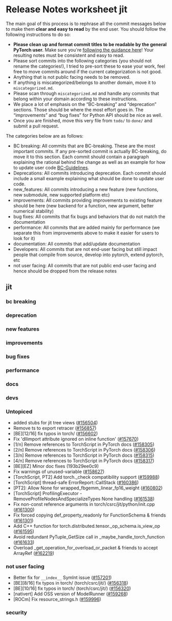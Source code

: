 
# Release Notes worksheet jit

The main goal of this process is to rephrase all the commit messages below to make them **clear and easy to read** by the end user. You should follow the following instructions to do so:

* **Please clean up and format commit titles to be readable by the general PyTorch user.** Make sure you're [following the guidance here](https://docs.google.com/document/d/14OmgGBr1w6gl1VO47GGGdwrIaUNr92DFhQbY_NEk8mQ/edit)! Your resulting notes must be consistent and easy to read.
* Please sort commits into the following categories (you should not rename the categories!), I tried to pre-sort these to ease your work, feel free to move commits around if the current categorization is not good.
* Anything that is not public facing needs to be removed.
* If anything is miscategorized/belongs to another domain, move it to `miscategorized.md`.
* Please scan through `miscategorized.md` and handle any commits that belong within your domain according to these instructions.
* We place a lot of emphasis on the “BC-breaking” and “deprecation” sections. Those should be where the most effort goes in. The “improvements” and “bug fixes” for Python API should be nice as well.
* Once you are finished, move this very file from `todo/` to `done/` and submit a pull request.

The categories below are as follows:

* BC breaking: All commits that are BC-breaking. These are the most important commits. If any pre-sorted commit is actually BC-breaking, do move it to this section. Each commit should contain a paragraph explaining the rational behind the change as well as an example for how to update user code [BC-Guidelines](https://docs.google.com/document/d/14OmgGBr1w6gl1VO47GGGdwrIaUNr92DFhQbY_NEk8mQ/edit#heading=h.a9htwgvvec1m).
* Deprecations: All commits introducing deprecation. Each commit should include a small example explaining what should be done to update user code.
* new_features: All commits introducing a new feature (new functions, new submodule, new supported platform etc)
* improvements: All commits providing improvements to existing feature should be here (new backend for a function, new argument, better numerical stability)
* bug fixes: All commits that fix bugs and behaviors that do not match the documentation
* performance: All commits that are added mainly for performance (we separate this from improvements above to make it easier for users to look for it)
* documentation: All commits that add/update documentation
* Developers: All commits that are not end-user facing but still impact people that compile from source, develop into pytorch, extend pytorch, etc
* not user facing: All commits that are not public end-user facing and hence should be dropped from the release notes

## jit
### bc breaking
### deprecation
### new features
### improvements
### bug fixes
### performance
### docs
### devs
### Untopiced
- added stubs for jit tree views ([#156504](https://github.com/pytorch/pytorch/pull/156504))
- Remove ts to export retracer ([#156857](https://github.com/pytorch/pytorch/pull/156857))
- [BE][12/16] fix typos in torch/ ([#156602](https://github.com/pytorch/pytorch/pull/156602))
- Fix 'dllimport attribute ignored on inline function' ([#157670](https://github.com/pytorch/pytorch/pull/157670))
- [1/n] Remove references to TorchScript in PyTorch docs ([#158305](https://github.com/pytorch/pytorch/pull/158305))
- [2/n] Remove references to TorchScript in PyTorch docs ([#158306](https://github.com/pytorch/pytorch/pull/158306))
- [3/n] Remove references to TorchScript in PyTorch docs ([#158315](https://github.com/pytorch/pytorch/pull/158315))
- [4/n] Remove references to TorchScript in PyTorch docs ([#158317](https://github.com/pytorch/pytorch/pull/158317))
- [BE][EZ] Minor doc fixes (193b29ee0c9)
- Fix warnings of unused-variable ([#158627](https://github.com/pytorch/pytorch/pull/158627))
- [TorchScript, PT2] Add torch._check compatibility support ([#159988](https://github.com/pytorch/pytorch/pull/159988))
- [TorchScript] thread-safe ErrorReport::CallStack ([#160386](https://github.com/pytorch/pytorch/pull/160386))
- [PT2]: Allow None for wrapped_fbgemm_linear_fp16_weight ([#160802](https://github.com/pytorch/pytorch/pull/160802))
- [TorchScript] ProfilingExecutor - RemoveProfileNodesAndSpecializeTypes None handling ([#161538](https://github.com/pytorch/pytorch/pull/161538))
- Fix non-const reference arguments in torch/csrc/jit/python/init.cpp ([#161300](https://github.com/pytorch/pytorch/pull/161300))
- Fix forced copying def_property_readonly for FunctionSchema & friends ([#161301](https://github.com/pytorch/pytorch/pull/161301))
- Add C++ function for torch.distributed.tensor._op_schema.is_view_op ([#161595](https://github.com/pytorch/pytorch/pull/161595))
- Avoid redundant PyTuple_GetSize call in _maybe_handle_torch_function ([#161633](https://github.com/pytorch/pytorch/pull/161633))
- Overload _get_operation_for_overload_or_packet & friends to accept ArrayRef ([#162219](https://github.com/pytorch/pytorch/pull/162219))
### not user facing
- Better fix for `__index__` SymInt issue ([#157201](https://github.com/pytorch/pytorch/pull/157201))
- [BE][8/16] fix typos in torch/ (torch/csrc/jit/) ([#156318](https://github.com/pytorch/pytorch/pull/156318))
- [BE][10/16] fix typos in torch/ (torch/csrc/jit/) ([#156320](https://github.com/pytorch/pytorch/pull/156320))
- [nativert] Add OSS version of ModelRunner ([#159268](https://github.com/pytorch/pytorch/pull/159268))
- [ROCm] Fix resource_strings.h ([#159996](https://github.com/pytorch/pytorch/pull/159996))
### security
